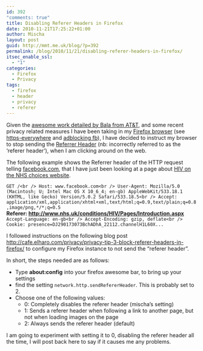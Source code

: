 ```yaml
---
id: 392
"comments: true"
title: Disabling Referer Headers in Firefox
date: 2010-11-21T17:25:22+01:00
author: Mischa
layout: post
guid: http://mmt.me.uk/blog/?p=392
permalink: /blog/2010/11/21/disabling-referer-headers-in-firefox/
itsec_enable_ssl:
  - "1"
categories:
  - Firefox
  - Privacy
tags:
  - firefox
  - header
  - privacy
  - referer
---
```

Given the [awesome work detailed by Bala from AT&T](http://www2.research.att.com/~bala/papers/), and some recent privacy related measures I have been taking in my [Firefox browser](http://mozilla.org/firefox) (see [https-everywhere](https://mmt.me.uk/blog/2010/10/26/https/) and [adblocking fb](https://mmt.me.uk/blog/2010/07/30/the-facebook-like-button/)), I have decided to instruct my browser to stop sending the [Referrer Header](http://en.wikipedia.org/wiki/HTTP_referrer) (nb: incorrectly referred to as the &#8216;referer header&#8217;), when I am clicking around on the web. 

The following example shows the Referrer header of the HTTP request telling [facebook.com](http://www.facebook.com/), that I have just been looking at a page about [HIV on the NHS choices website](http://www.nhs.uk/conditions/HIV/Pages/Introduction.aspx). 

`GET /<br />
Host: www.facebook.com<br />
User-Agent: Mozilla/5.0 (Macintosh; U; Intel Mac OS X 10_6_4; en-gb) AppleWebKit/533.18.1 (KHTML, like Gecko) Version/5.0.2 Safari/533.18.5<br />
Accept: application/xml,application/xhtml+xml,text/html;q=0.9,text/plain;q=0.8,image/png,*/*;q=0.5`  
**Referer: http://www.nhs.uk/conditions/HIV/Pages/Introduction.aspx**  
`Accept-Language: en-gb<br />
Accept-Encoding: gzip, deflate<br />
Cookie: presence=DJ290173073BchADhA_22112.channelH1L60X...`

I followed instructions on the following blog post <http://cafe.elharo.com/privacy/privacy-tip-3-block-referer-headers-in-firefox/> to configure my Firefox instance to not send the &#8220;referer header&#8221;. 

In short, the steps needed are as follows: 

  * Type **about:config** into your firefox awesome bar, to bring up your settings
  * find the setting `network.http.sendRefererHeader`. This is probably set to 2.
  * Choose one of the following values: 
      * 0: Completely disables the referer header (mischa&#8217;s setting)
      * 1: Sends a referer header when following a link to another page, but not when loading images on the page
      * 2: Always sends the referer header (default)

I am going to experiment with setting it to 0, disabling the referer header all the time, I will post back here to say if it causes me any problems.  
</p>

